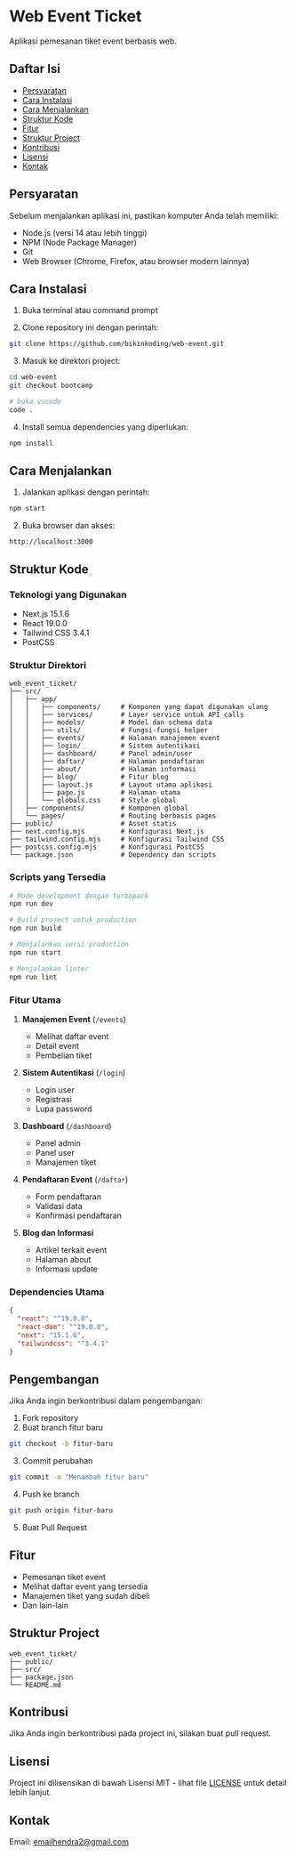 # Web Event Ticket

Aplikasi pemesanan tiket event berbasis web.

## Daftar Isi
- [Persyaratan](#persyaratan)
- [Cara Instalasi](#cara-instalasi)
- [Cara Menjalankan](#cara-menjalankan)
- [Struktur Kode](#struktur-kode)
- [Fitur](#fitur)
- [Struktur Project](#struktur-project)
- [Kontribusi](#kontribusi)
- [Lisensi](#lisensi)
- [Kontak](#kontak)

## Persyaratan
Sebelum menjalankan aplikasi ini, pastikan komputer Anda telah memiliki:
- Node.js (versi 14 atau lebih tinggi)
- NPM (Node Package Manager)
- Git
- Web Browser (Chrome, Firefox, atau browser modern lainnya)

## Cara Instalasi

1. Buka terminal atau command prompt

2. Clone repository ini dengan perintah:
```bash
git clone https://github.com/bikinkoding/web-event.git
```

3. Masuk ke direktori project:
```bash
cd web-event
git checkout bootcamp

# buka vscode
code .
```

4. Install semua dependencies yang diperlukan:
```bash
npm install
```

## Cara Menjalankan

1. Jalankan aplikasi dengan perintah:
```bash
npm start
```

2. Buka browser dan akses:
```
http://localhost:3000
```

## Struktur Kode

### Teknologi yang Digunakan
- Next.js 15.1.6
- React 19.0.0
- Tailwind CSS 3.4.1
- PostCSS

### Struktur Direktori
```
web_event_ticket/
├── src/
│   ├── app/
│   │   ├── components/     # Komponen yang dapat digunakan ulang
│   │   ├── services/       # Layer service untuk API calls
│   │   ├── models/         # Model dan schema data
│   │   ├── utils/          # Fungsi-fungsi helper
│   │   ├── events/         # Halaman manajemen event
│   │   ├── login/          # Sistem autentikasi
│   │   ├── dashboard/      # Panel admin/user
│   │   ├── daftar/         # Halaman pendaftaran
│   │   ├── about/          # Halaman informasi
│   │   ├── blog/           # Fitur blog
│   │   ├── layout.js       # Layout utama aplikasi
│   │   ├── page.js         # Halaman utama
│   │   └── globals.css     # Style global
│   ├── components/         # Komponen global
│   └── pages/              # Routing berbasis pages
├── public/                 # Asset statis
├── next.config.mjs         # Konfigurasi Next.js
├── tailwind.config.mjs     # Konfigurasi Tailwind CSS
├── postcss.config.mjs      # Konfigurasi PostCSS
└── package.json            # Dependency dan scripts
```

### Scripts yang Tersedia
```bash
# Mode development dengan turbopack
npm run dev

# Build project untuk production
npm run build

# Menjalankan versi production
npm run start

# Menjalankan linter
npm run lint
```

### Fitur Utama
1. **Manajemen Event** (`/events`)
   - Melihat daftar event
   - Detail event
   - Pembelian tiket

2. **Sistem Autentikasi** (`/login`)
   - Login user
   - Registrasi
   - Lupa password

3. **Dashboard** (`/dashboard`)
   - Panel admin
   - Panel user
   - Manajemen tiket

4. **Pendaftaran Event** (`/daftar`)
   - Form pendaftaran
   - Validasi data
   - Konfirmasi pendaftaran

5. **Blog dan Informasi**
   - Artikel terkait event
   - Halaman about
   - Informasi update

### Dependencies Utama
```json
{
  "react": "^19.0.0",
  "react-dom": "^19.0.0",
  "next": "15.1.6",
  "tailwindcss": "^3.4.1"
}
```

## Pengembangan
Jika Anda ingin berkontribusi dalam pengembangan:

1. Fork repository
2. Buat branch fitur baru
```bash
git checkout -b fitur-baru
```
3. Commit perubahan
```bash
git commit -m "Menambah fitur baru"
```
4. Push ke branch
```bash
git push origin fitur-baru
```
5. Buat Pull Request

## Fitur
- Pemesanan tiket event
- Melihat daftar event yang tersedia
- Manajemen tiket yang sudah dibeli
- Dan lain-lain

## Struktur Project
```
web_event_ticket/
├── public/
├── src/
├── package.json
└── README.md
```

## Kontribusi
Jika Anda ingin berkontribusi pada project ini, silakan buat pull request.

## Lisensi
Project ini dilisensikan di bawah Lisensi MIT - lihat file [LICENSE](LICENSE) untuk detail lebih lanjut.

## Kontak
Email: emailhendra2@gmail.com
